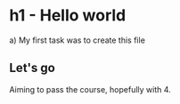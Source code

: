 # h1 - Hello world

a) My first task was to create this file

## Let's go

Aiming to pass the course, hopefully with 4.
